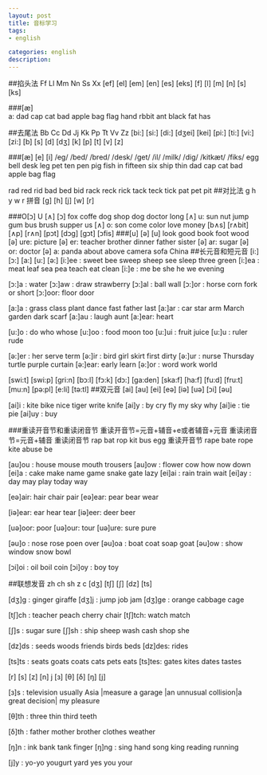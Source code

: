 ```yaml
---
layout: post
title: 音标学习
tags:
- english

categories: english
description:
---
```


##掐头法
 Ff      Ll      Mm      Nn      Ss      Xx
[ef]    [el]    [em]    [en]    [es]    [eks]
[f]     [l]     [m]     [n]     [s]     [ks]  

###[æ]  
a: dad cap cat bad apple bag flag hand rbbit ant black fat has

##去尾法
Bb      Cc     Dd     Jj      Kk     Pp      Tt     Vv      Zz
[bi:]   [si:]  [di:] [dʒei]  [kei]  [pi:]   [ti:]  [vi:]   [zi:]
[b]     [s]    [d]   [dʒ]    [k]    [p]     [t]    [v]     [z]

###[æ] [e]  [i]
/eg/  /bed/  /bred/  /desk/  /get/   /il/  /milk/  /dig/  /kitkæt/  /fiks/
egg bell desk leg pet ten pen pig fish in fifteen six ship thin dad cap cat bad apple
bag flag

rad red rid
bad bed bid
rack reck rick
tack teck tick
pat pet pit
##对比法
 g     h    y    w    r   拼音
[g]   [h]  [j]  [w]  [r]

###O[כ]  U [∧]
[כ] fox coffe dog shop dog doctor long
[∧] u: sun nut jump gum bus brush supper us
[∧] o: son come color love money
[b∧s] [r∧bit] [∧p] [r∧n]
[pכt] [dכg] [gכt] [כfis]
###[u]  [ə]
[u]  look good book foot wood
[ə] ure: picture
[ə] er: teacher brother dinner father sister
[ə] ar: sugar
[ə] or: doctor
[ə] a: panda about above camera sofa China
##长元音和短元音
[i:] [כ:] [a:]  [u:] [ə:]
[i:]ee : sweet bee sweep sheep see sleep three green
[i:]ea : meat leaf sea pea teach eat clean
[i:]e  : me be she he we evening

[כ:]a  : water
[כ:]aw : draw strawberry
[כ:]al : ball wall
[כ:]or : horse corn fork or short
[כ:]oor: floor door

[a:]a  : grass class plant dance fast father last
[a:]ar : car star arm March garden dark scarf
[a:]au : laugh aunt
[a:]ear: heart

[u:]o  : do who whose
[u:]oo : food moon too
[u:]ui : fruit juice
[u:]u  : ruler rude

[ə:]er : her serve term
[ə:]ir : bird girl skirt first dirty
[ə:]ur : nurse Thursday turtle purple curtain
[ə:]ear: early learn
[ə:]or : word work world

[swi:t] [swi:p] [gri:n]
[bכ:l]  [fכ:k] [dכ:]
[ga:den] [ska:f] [ha:f]
[fu:d] [fru:t] [mu:n]
[pə:pl] [e:li] [tə:tl]
##双元音
[ai] [au] [ei] [eə]
[iə] [uə] [כi] [əu]

[ai]i  : kite bike nice tiger write knife
[ai]y  : by  cry fly  my sky  why
[ai]ie : tie  pie
[ai]uy : buy

###重读开音节和重读闭音节
重读开音节=元音+辅音+e或者辅音+元音
重读闭音节=元音+辅音
重读闭音节   rap    bat    rop    kit   bus    egg
重读开音节   rape   bate   rope   kite  abuse  be

[au]ou : house mouse mouth trousers
[au]ow : flower cow how now down
[ei]a  : cake make name game snake gate lazy
[ei]ai : rain train wait
[ei]ay : day may play today way

[eə]air: hair chair pair
[eə]ear: pear bear wear

[iə]ear: ear hear tear
[iə]eer: deer beer

[uə]oor: poor
[uə]our: tour
[uə]ure: sure pure

[əu]o  : nose rose poen over
[əu]oa : boat coat soap goat
[əu]ow : show window snow bowl

[כi]oi : oil boil coin
[כi]oy : boy toy

##联想发音
 zh      ch      sh      z      c
[dʒ]    [t∫]    [∫]     [dz]   [ts]

[dʒ]g  : ginger giraffe
[dʒ]j  : jump job jam
[dʒ]ge : orange cabbage cage

[t∫]ch : teacher peach cherry chair
[t∫]tch: watch match

[∫]s  : sugar sure
[∫]sh : ship sheep wash cash shop she

[dz]ds : seeds woods friends birds beds
[dz]des: rides

[ts]ts : seats goats coats cats pets eats
[ts]tes: gates kites dates tastes

[r]     [s]     [z]     [n]     j
[з]     [θ]     [δ]     [ŋ]    [j]

[з]s  : television usually Asia |measure a garage |an unnusual collision|a great decision| my pleasure

[θ]th : three thin third teeth

[δ]th : father  mother brother clothes weather

[ŋ]n  : ink bank tank finger
[ŋ]ng : sing hand song king reading running

[j]y  : yo-yo yougurt yard yes you your
